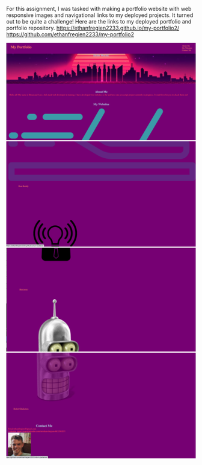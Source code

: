 For this assignment, I was tasked with making a portfolio website with web responsive images and navigational links to my deployed projects. It turned out to be quite a challenge! Here are the links to my deployed portfolio and portfolio repository.
https://ethanfregien2233.github.io/my-portfolio2/
https://github.com/ethanfregien2233/my-portfolio2

<img src="./assets/images/scrn1.jpg"/>
<img src="./assets/images/scrn2.jpg"/>
<img src="./assets/images/scrn3.jpg"/>
<img src="./assets/images/scrn4.jpg"/>